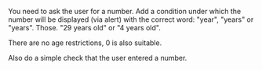 You need to ask the user for a number. Add a condition under which the number will be displayed (via alert) with the correct word: "year", "years" or "years". Those. "29 years old" or "4 years old".

There are no age restrictions, 0 is also suitable.

Also do a simple check that the user entered a number.